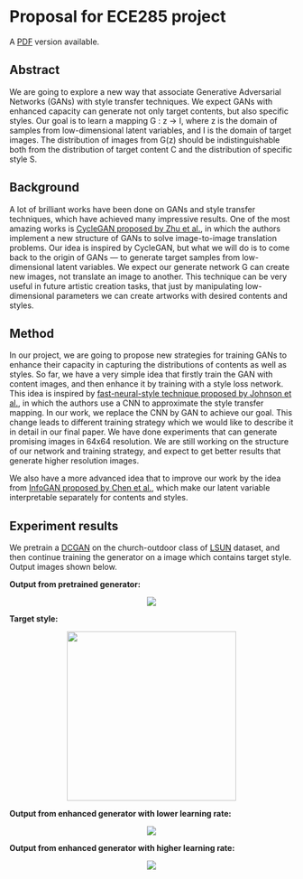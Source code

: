 # Proposal for ECE285 project

A [PDF](https://github.com/dashidhy/styleGAN/blob/master/proposal/proposal.pdf) version available.


## Abstract

We are going to explore a new way that associate Generative Adversarial Networks (GANs) with style transfer techniques. We expect GANs with enhanced capacity can generate not only target contents, but also specific styles. Our goal is to learn a mapping G : z → I, where z is the domain of samples from low-dimensional latent variables, and I is the domain of target images. The distribution of images from G(z) should be indistinguishable both from the distribution of target content C and the distribution of specific style S.

## Background

A lot of brilliant works have been done on GANs and style transfer techniques, which have achieved many impressive results. One of the most amazing works is [CycleGAN proposed by Zhu et al.](https://arxiv.org/pdf/1703.10593.pdf), in which the authors implement a new structure of GANs to solve image-to-image translation problems. Our idea is inspired by CycleGAN, but what we will do is to come back to the origin of GANs — to generate target samples from low-dimensional latent variables. We expect our generate network G can create new images, not translate an image to another. This technique can be very useful in future artistic creation tasks, that just by manipulating low-dimensional parameters we can create artworks with desired contents and styles.

## Method

In our project, we are going to propose new strategies for training GANs to enhance their capacity in capturing the distributions of contents as well as styles. So far, we have a very simple idea that firstly train the GAN with content images, and then enhance it by training with a style loss network. This idea is inspired by [fast-neural-style technique proposed by Johnson et al.](https://arxiv.org/pdf/1603.08155.pdf), in which the authors use a CNN to approximate the style transfer mapping. In our work, we replace the CNN by GAN to achieve our goal. This change leads to different training strategy which we would like to describe it in detail in our final paper. We have done experiments that can generate promising images in 64x64 resolution. We are still working on the structure of our network and training strategy, and expect to get better results that generate higher resolution images.

We also have a more advanced idea that to improve our work by the idea from [InfoGAN proposed by Chen et al.](https://arxiv.org/pdf/1606.03657.pdf), which make our latent variable interpretable separately for contents and styles.

## Experiment results

We pretrain a [DCGAN](https://arxiv.org/pdf/1511.06434.pdf) on the church-outdoor class of [LSUN](http://lsun.cs.princeton.edu/2017/) dataset, and then continue training the generator on a image which contains target style. Output images shown below.

**Output from pretrained generator:**

<div align=center><img src="https://github.com/dashidhy/styleGAN/raw/master/images/pretrained_gan_output.png?sanitize=true"/></div>

</b>

**Target style:**

<div align=center><img src="https://github.com/dashidhy/styleGAN/raw/master/images/the_scream.jpg?sanitize=true"/  width="300"></div>

</b>

**Output from enhanced generator with lower learning rate:**

<div align=center><img src="https://github.com/dashidhy/styleGAN/raw/master/images/styleGAN_output.png?sanitize=true"/></div>

</b>

**Output from enhanced generator with higher learning rate:**

<div align=center><img src="https://github.com/dashidhy/styleGAN/raw/master/images/styleGAN_output2.png?sanitize=true"/></div>

